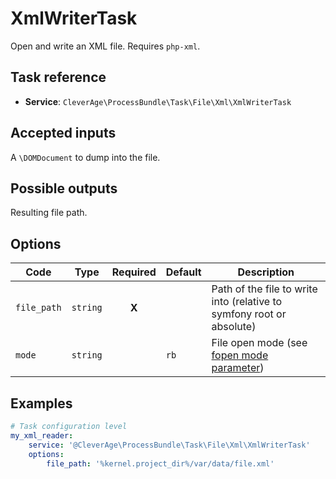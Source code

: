 XmlWriterTask
=============

Open and write an XML file.
Requires `php-xml`.

Task reference
--------------

* **Service**: `CleverAge\ProcessBundle\Task\File\Xml\XmlWriterTask`

Accepted inputs
---------------

A `\DOMDocument` to dump into the file.

Possible outputs
----------------

Resulting file path.

Options
-------

| Code | Type | Required | Default | Description |
| ---- | ---- | :------: | ------- | ----------- |
| `file_path` | `string` | **X** | | Path of the file to write into (relative to symfony root or absolute) |
| `mode` | `string` | | `rb` | File open mode (see [fopen mode parameter](https://secure.php.net/manual/en/function.fopen.php)) |

Examples
--------

```yaml
# Task configuration level
my_xml_reader:
    service: '@CleverAge\ProcessBundle\Task\File\Xml\XmlWriterTask'
    options: 
        file_path: '%kernel.project_dir%/var/data/file.xml'
```
